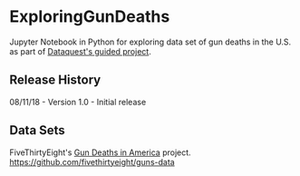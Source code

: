 # ExploringGunDeaths
Jupyter Notebook in Python for exploring data set of gun deaths in the U.S. as part of [Dataquest's guided project](https://www.dataquest.io/course/python-programming-intermediate).

## Release History

08/11/18 - Version 1.0 - Initial release

## Data Sets

FiveThirtyEight's [Gun Deaths in America](https://fivethirtyeight.com/features/gun-deaths/) project.
https://github.com/fivethirtyeight/guns-data